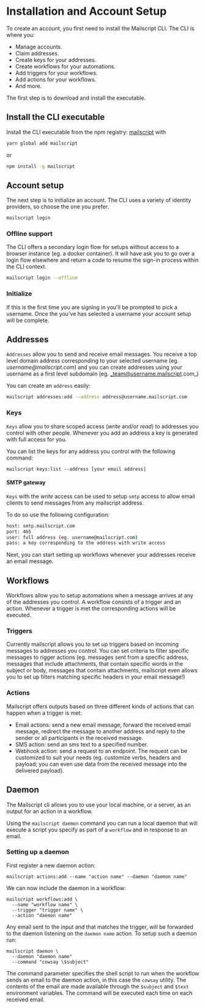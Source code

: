 # Installation and Account Setup

To create an account, you first need to install the Mailscript CLI. The CLI is where you:

- Manage accounts.
- Claim addresses.
- Create keys for your addresses.
- Create workflows for your automations.
- Add triggers for your workflows.
- Add actions for your workflows.
- And more.

The first step is to download and install the executable.

## Install the CLI executable

Install the CLI executable from the npm registry: [mailscript](https://www.npmjs.com/package/mailscript) with

```sh
yarn global add mailscript
```

or

```sh
npm install -g mailscript
```

## Account setup

The next step is to initialize an account. The CLI uses a variety of identity providers, so choose the one you prefer.

```sh
mailscript login
```

### Offline support

The CLI offers a secondary login flow for setups without access to a browser instance (eg. a docker container). It will have ask you to go over a login flow elsewhere and return a code to resume the sign-in process within the CLI context.

```sh
mailscript login --offline
```

### Initialize

If this is the first time you are signing in you'll be prompted to pick a username. Once the you've has selected a username your account setup will be complete.

## Addresses

`Addresses` allow you to send and receive email messages. You receive a top level domain address corresponding to your selected username (eg. _username@mailscript.com_) and you can create addresses using your username as a first level subdomain (eg. _team@username.mailscript.com_)

You can create an `address` easily:

```sh
mailscript addresses:add --address address@username.mailscript.com
```

### Keys

`Keys` allow you to share scoped access (_write_ and/or _read_) to addresses you control with other people. Whenever you add an address a key is generated with full access for you.

You can list the keys for any address you control with the following command:

```
mailscript keys:list --address [your email address]
```

#### SMTP gateway

`Keys` with the _write_ access can be used to setup `smtp` access to allow email clients to send messages from any mailscript address.

To do so use the following configuration:

```sh
host: smtp.mailscript.com
port: 465
user: full address (eg. username@mailscript.com)
pass: a key corresponding to the address with write access
```

Next, you can start setting up workflows whenever your addresses receive an email message.

## Workflows

Workflows allow you to setup automations when a message arrives at any of the addresses you control. A workflow consists of a trigger and an action. Whenever a trigger is met the corresponding actions will be executed.

### Triggers

Currently mailscript allows you to set up triggers based on incoming messages to addresses you control. You can set criteria to filter specific messages to rigger actions (eg. messages sent from a specific address, messages that include attachments, that contain specific words in the subject or body, messages that contain attachments, mailscript even allows you to set up filters matching specific headers in your email message!)

### Actions

Mailscript offers outputs based on three different kinds of actions that can happen when a trigger is met:

- Email actions: send a new email message, forward the received email message, redirect the message to another address and reply to the sender or all participants in the received message.
- SMS action: send an sms text to a specified number.
- Webhook action: send a request to an endpoint. The request can be customized to suit your needs (eg. customize verbs, headers and payload; you can even use data from the received message into the delivered payload).

## Daemon

The Mailscript cli allows you to use your local machine, or a server, as an output for an action in a workflow.

Using the `mailscript daemon` command you can run a local daemon that will execute a script you specify as part of a `workflow` and in response to an email.

### Setting up a daemon

First register a new daemon action:

```shell
mailscript actions:add --name "action name" --daemon "daemon name"
```

We can now include the daemon in a workflow:

```shell
mailscript workflows:add \
  --name "workflow name" \
  --trigger "trigger name" \
  --action "daemon name"
```

Any email sent to the input and that matches the trigger, will be forwarded to the daemon listening on the `daemon name` action. To setup such a daemon run:

```shell
mailscript daemon \
  --daemon "daemon name"
  --command "cowsay \$subject"
```

The command parameter specifies the shell script to run when the workflow sends an email to the daemon action, in this case the `cowsay` utility. The contents of the email are made available through the `$subject` and `$text` environment variables. The command will be executed each time on each received email.